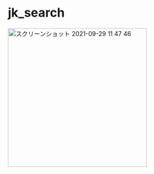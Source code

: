 # jk_search

<img width="320" alt="スクリーンショット 2021-09-29 11 47 46" src="https://user-images.githubusercontent.com/5351691/135196621-f88dcc38-daa7-49f0-987b-a6814ca67c62.png">
